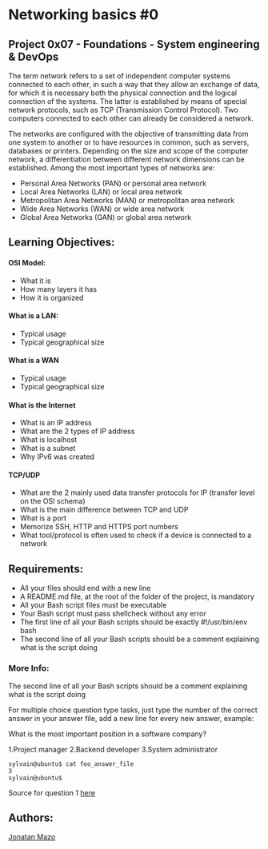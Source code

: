 # Networking basics #0
## Project 0x07 - Foundations - System engineering & DevOps
The term network refers to a set of independent computer systems connected to each other, in such a way that they allow an exchange of data, for which it is necessary both the physical connection and the logical connection of the systems. The latter is established by means of special network protocols, such as TCP (Transmission Control Protocol). Two computers connected to each other can already be considered a network.

The networks are configured with the objective of transmitting data from one system to another or to have resources in common, such as servers, databases or printers. Depending on the size and scope of the computer network, a differentiation between different network dimensions can be established. Among the most important types of networks are:

 - Personal Area Networks (PAN) or personal area network
 - Local Area Networks (LAN) or local area network
 - Metropolitan Area Networks (MAN) or metropolitan area network
 - Wide Area Networks (WAN) or wide area network
 - Global Area Networks (GAN) or global area network

## Learning Objectives:
#### OSI Model:
 - What it is
 - How many layers it has
 - How it is organized
#### What is a LAN:
 - Typical usage
 - Typical geographical size
#### What is a WAN
 - Typical usage
 - Typical geographical size
#### What is the Internet
 - What is an IP address
 - What are the 2 types of IP address
 - What is localhost
 - What is a subnet
 - Why IPv6 was created
#### TCP/UDP
 - What are the 2 mainly used data transfer protocols for IP (transfer level on the OSI schema)
 - What is the main difference between TCP and UDP
 - What is a port
 - Memorize SSH, HTTP and HTTPS port numbers
 - What tool/protocol is often used to check if a device is connected to a network
## Requirements:
 - All your files should end with a new line
 - A README.md file, at the root of the folder of the project, is mandatory
 - All your Bash script files must be executable
 - Your Bash script must pass shellcheck without any error
 - The first line of all your Bash scripts should be exactly #!/usr/bin/env bash
 - The second line of all your Bash scripts should be a comment explaining what is the script doing

### More Info:
The second line of all your Bash scripts should be a comment explaining what is the script doing

For multiple choice question type tasks, just type the number of the correct answer in your answer file, add a new line for every new answer, example:

What is the most important position in a software company?

1.Project manager
2.Backend developer
3.System administrator
```
sylvain@ubuntu$ cat foo_answer_file
3
sylvain@ubuntu$
```
Source for question 1 [here](https://twitter.com/devopsreact/status/831922429215662080)

## Authors:
[Jonatan Mazo](https://twitter.com/JonatanRMC)
